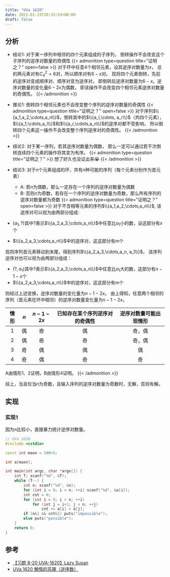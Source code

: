```yaml
---
title: "UVa 1620"
date: 2021-01-23T20:33:53+08:00
draft: false
---
```


## 分析

- 结论1: 对于某一序列中相邻的四个元素组成的子序列，
倒转操作不会改变这个子序列的逆序对数量的奇偶性
{{< admonition type=question title="证明之？" open=false >}}
对于环中任意$4$个相邻元素，设其逆序对数量为$x$，
总的两元素对有$C_4^2=6$对，所以顺序对有$6-x$对。
现将四个元素倒转，先前的逆序对变成顺序对、顺序对变为逆序对，
即倒转后逆序对数量为$6-x$。逆序对数量的变化量$6-2x$为偶数，
即该操作不会改变四个相邻元素逆序对数量的奇偶性。
{{< /admonition >}}

- 推论1: 倒转四个相邻元素也不会改变整个序列的逆序对数量的奇偶性
{{< admonition type=question title="证明之？" open=false >}}
对于序列$\\{a_1,a_2,\cdots,a_n\\}$，倒转其中的$\\{a_l,\cdots, a_r\\}$（共四个元素），
$\\{a_1,\cdots,a_l\\}$和$\\{a_r,\cdots,a_n\\}$的逆序对都不受影响，
所以倒转四个元素这一操作不会改变整个序列逆序对的奇偶性。
{{< /admonition >}}

- 结论2: 对于某一序列，若其逆序对数量为偶数，
那么一定可以通过若干次倒转连续四个元素的操作将其变为有序。
{{< admonition type=question title="证明之？" >}}
想了好久也没证出来:sob:
{{< /admonition >}}

- 结论3: 对于$n$个元素组成的环，共有$n$种可能的序列（每个元素分别作为首元素）
    - A: 若$n$为偶数，那么一定存在一个序列的逆序对数量为偶数
    - B: 否则$n$为奇数，若存在一个序列的逆序对数量为奇数，那么所有序列的逆序对数量都为奇数
{{< admonition type=question title="证明之？" open=false >}}
对于不含相等元素的序列$\\{a_1,a_2,\cdots,a_n\\}$,
该逆序对可以视为由两部分组成:
- $(a_1, ?)$其中$?$表示$\\{a_2,a_3,\cdots,a_n\\}$中任意比$a_1$小的数，设这部分有$x$个
- $\\{a_2,a_3,\cdots,a_n\\}$中的逆序对，这这部分有$m$个

现将序列首元素移动到末尾，得到序列$\\{a_2,a_3,\cdots,a_n, a_1\\}$，
该序列逆序对也可以视为由两部分组成：
- $(?,a_1)$其中$?$表示$\\{a_2,a_3,\cdots,a_n\\}$中任意比$a_1$大的数，这部分有$n-1-x$个
- $\\{a_2,a_3,\cdots,a_n\\}$中的逆序对，这这部分有$m$个

则经过上述变换，逆序对数量的变化量为$n-1-2x$。
由上得知，任意两个相邻的序列（首元素在环中相邻）的逆序对数量变化量为$n-1-2x$。

|情形|$n$|$n-1-2x$|已知存在某个序列逆序对的奇偶性|逆序对数量可能出现情形|
|:-:|:-:|:-:|:-:|:-:|
|1|偶|奇|偶|奇，偶|
|2|偶|奇|奇|奇，偶|
|3|奇|偶|偶|偶|
|4|奇|偶|奇|奇|

A由情形1、2证明，B由情形4证明。
{{< /admonition >}}

综上，当且仅当$n$为奇数，且输入序列的逆序对数量为奇数时，无解，否则有解。

## 实现

### 实现1

因为$n$比较小，直接暴力统计逆序对数量。

```cpp
// UVa 1620
#include <cstdio>

const int maxn = 500+5;

int a[maxn];

int main(int argc, char *argv[]) {
    int T; scanf("%d", &T);
    while (T--) {
        int n; scanf("%d", &n);
        for (int i = 0; i < n; ++i) scanf("%d", &a[i]);
        int cnt = 0;
        for (int i = 0; i < n; ++i)
            for (int j = i+1; j < n; ++j)
                cnt += a[i] > a[j];
        if (n&1 && cnt&1) puts("impossible");
        else puts("possible");
    }
    return 0;
}
```

## 参考

- [【习题 8-20 UVA-1620】Lazy Susan](https://www.cnblogs.com/AWCXV/p/8465993.html)
- [UVa 1620 懒惰的苏珊（逆序数）](https://www.cnblogs.com/zyb993963526/p/6358445.html)
